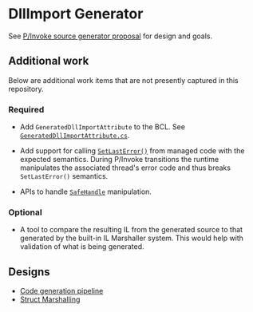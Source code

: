# DllImport Generator

See [P/Invoke source generator proposal](https://github.com/dotnet/runtime/blob/master/docs/design/features/source-generator-pinvokes.md) for design and goals.

## Additional work

Below are additional work items that are not presently captured in this repository.

### Required


* Add `GeneratedDllImportAttribute` to the BCL. See [`GeneratedDllImportAttribute.cs`](./Ancillary.Interop/GeneratedDllImportAttribute.cs).
* Add support for calling [`SetLastError()`](https://docs.microsoft.com/windows/win32/api/errhandlingapi/nf-errhandlingapi-setlasterror) from managed code with the expected semantics. During P/Invoke transitions the runtime manipulates the associated thread's error code and thus breaks `SetLastError()` semantics.

* APIs to handle [`SafeHandle`](https://docs.microsoft.com/dotnet/api/system.runtime.interopservices.safehandle) manipulation.

### Optional

* A tool to compare the resulting IL from the generated source to that generated by the built-in IL Marshaller system. This would help with validation of what is being generated.

## Designs

- [Code generation pipeline](./designs/Pipeline.md)
- [Struct Marshalling](./designs/StructMarshalling.md)
